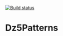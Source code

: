 [![Build status](https://ci.appveyor.com/api/projects/status/ojrqgrgnlj7y664m?svg=true)](https://ci.appveyor.com/project/rasko1/dz5patterns)
# Dz5Patterns
